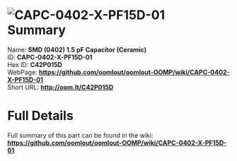 
![CAPC-0402-X-PF15D-01](https://github.com/oomlout/oomlout-OOMP/blob/master/parts/CAPC-0402-X-PF15D-01/CAPC-0402-X-PF15D-01_420.jpg)   
Summary
=================
  
Name: __SMD (0402) 1.5 pF Capacitor (Ceramic)__    
ID: __CAPC-0402-X-PF15D-01__   
Hex ID: __C42P015D__   
WebPage: __https://github.com/oomlout/oomlout-OOMP/wiki/CAPC-0402-X-PF15D-01__   
Short URL: __http://oom.lt/C42P015D__   

Full Details
==========================
Full summary of this part can be found in the wiki:   
__https://github.com/oomlout/oomlout-OOMP/wiki/CAPC-0402-X-PF15D-01__    

